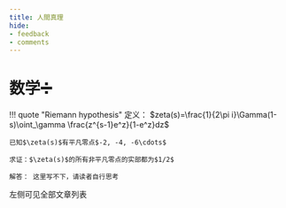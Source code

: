 ```yaml
---
title: 人間真理
hide:
- feedback
- comments
---
```

# 数学➗

!!! quote "Riemann hypothesis"
	定义：
	$zeta(s)=\frac{1}{2\pi i}\Gamma(1-s)\oint_\gamma \frac{z^{s-1}e^z}{1-e^z}dz$
	
	已知$\zeta(s)$有平凡零点$-2, -4, -6\cdots$
	
	求证：$\zeta(s)$的所有非平凡零点的实部都为$1/2$
	
	解答：	这里写不下，请读者自行思考

左侧可见全部文章列表